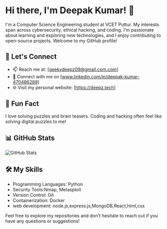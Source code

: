 # Hi there, I'm Deepak Kumar! 👋

I'm a Computer Science Engineering student at VCET Puttur. My interests span across cybersecurity, ethical hacking, and coding. I'm passionate about learning and exploring new technologies, and I enjoy contributing to open-source projects. Welcome to my GitHub profile!



## 💬 Let's Connect

- 📫 Reach me at: [geekydeepz09@gmail.com.com]
- 💼 Connect with me on [www.linkedin.com/in/deepak-kumar-470486289]
- 🌐 Visit my personal website: [https://deepz.tech]

## 🚀 Fun Fact

I love solving puzzles and brain teasers. Coding and hacking often feel like solving digital puzzles to me!

## 📊 GitHub Stats

![GitHub Stats](https://github-readme-stats.vercel.app/api?username=deepz2609&show_icons=true&theme=dark)

## 🛠️ My Skills

- Programming Languages: Python
- Security Tools:Nmap, Metasploit
- Version Control: Git
- Containerization: Docker
- web development: node.js,express.js,MongoDB,React,html,css


Feel free to explore my repositories and don't hesitate to reach out if you have any questions or suggestions!



